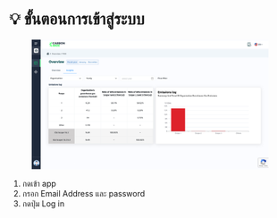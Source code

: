# 💡 ขั้นตอนการเข้าสู่ระบบ

<figure><img src="../.gitbook/assets/image (1).png" alt=""><figcaption></figcaption></figure>

1. กดเข้า app&#x20;
2. กรอก Email Address และ password&#x20;
3. กดปุ่ม Log in
